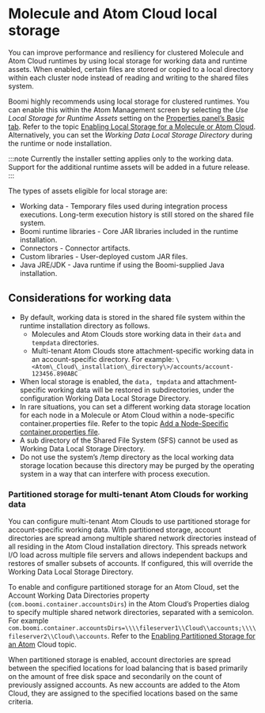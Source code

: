 # Molecule and Atom Cloud local storage 

<head>
  <meta name="guidename" content="Integration"/>
  <meta name="context" content="GUID-b18ef1af-1e37-4a33-8712-d600f4e7b29d"/>
</head>


You can improve performance and resiliency for clustered Molecule and Atom Cloud runtimes by using local storage for working data and runtime assets. When enabled, certain files are stored or copied to a local directory within each cluster node instead of reading and writing to the shared files system. 

Boomi highly recommends using local storage for clustered runtimes. You can enable  this within the Atom Management screen by selecting the *Use Local Storage for Runtime Assets* setting on the [Properties panel’s Basic tab](../Integration%20management/r-atm-Properties_panel_Basic_tab_8eb9b9cf-e371-44ba-897f-4232ce22f122.md). Refer to the topic [Enabling Local Storage for a Molecule or Atom Cloud](../Integration%20management/t-atm-Enabling_local_storage_for_a_Molecule_or_Atom_Cloud_8861cfb6-79fa-46bc-a957-a4a3cfa45d5f.md). Alternatively, you can set the *Working Data Local Storage Directory* during the runtime or node installation. 

:::note
Currently the installer setting applies only to the working data. Support for the additional runtime assets will be added in a future release.
:::

The types of assets eligible for local storage are:

- Working data - Temporary files used during integration process executions. Long-term execution history is still stored on the shared file system.
- Boomi runtime libraries - Core JAR libraries included in the runtime installation.
- Connectors - Connector artifacts.
- Custom libraries - User-deployed custom JAR files.
- Java JRE/JDK - Java runtime if using the Boomi-supplied Java installation.

## Considerations for working data 

- By default, working data is stored in the shared file system within the runtime installation directory as follows.
  - Molecules and Atom Clouds store working data in their `data` and `tempdata` directories.
  - Multi-tenant Atom Clouds store attachment-specific working data in an account-specific directory. For example: `\<Atom\_Cloud\_installation\_directory\>/accounts/account-123456.890ABC`
- When local storage is enabled, the `data, tmpdata` and attachment-specific working data will be restored in subdirectories, under the configuration Working Data Local Storage Directory.
- In rare situations, you can set a different working data storage location for each node in a Molecule or Atom Cloud within a node-specific container.properties file. Refer to the topic [Add a Node-Specific container.properties file](../Integration%20management/t-atm-Adding_node-specific_container_properties_file_87133ce8-ed21-463b-a7ed-01c3b81a5d0f.md).
- A sub directory of the Shared File System (SFS) cannot be used as Working Data Local Storage Directory. 
- Do not use the system’s /temp directory as the local working data storage location because this directory may be purged by the operating system in a way that can interfere with process execution. 


<!--## Local storage for Molecules and Atom Clouds 

Configuring Molecules and Atom Clouds to use local storage for working data reduces unnecessary network traffic to the shared working data storage. 

The installers provide an option to select local directories for storing working data and temporary data when you install the Molecule or Atom Cloud node. Boomi recommend that you select local directories. If you select local directories, be sure that these directories exist before you run the installer. The installer does not create the directories for you.

If you did not select a local directory for working data when you ran the installer, you can set the directory later. To enable and configure local working data storage for a Molecule or Atom Cloud, set the Working Data Local Storage Directory property \(`com.boomi.container.localDir`\) in the Molecule or Atom Cloud’s Properties dialog. For example, set the Working Data Local Storage Directory property to `=C://Boomi//local` \(for Windows\) or to `=/opt/Boomi/local` \(for Linux\). Refer to the topic [ Enabling Local Storage for a Molecule or Atom Cloud](../Integration%20management/t-atm-Enabling_local_storage_for_a_Molecule_or_Atom_Cloud_8861cfb6-79fa-46bc-a957-a4a3cfa45d5f.md).

Boomi strongly recommends storing runtime assets in the local directory. You can do this by selecting the *Use Local Storage for Runtime Assets* setting on the Properties panel's Basic tab.

To set a different working data storage location for each node in a Molecule or Atom Cloud, specify them in node-specific container.properties files. Refer to the topic [Add a Node-Specific container.properties file](../Integration%20management/t-atm-Adding_node-specific_container_properties_file_87133ce8-ed21-463b-a7ed-01c3b81a5d0f.md).

:::note

Boomi recommends *not using* the system’s /temp directory as the local working data storage location because this directory may be cleaned out in a way that would interfere with process execution.

:::
-->
### Partitioned storage for multi-tenant Atom Clouds for working data  

You can configure multi-tenant Atom Clouds to use partitioned storage for account-specific working data. With partitioned storage, account directories are spread among multiple shared network directories instead of all residing in the Atom Cloud installation directory. This spreads network I/O load across multiple file servers and allows independent backups and restores of smaller subsets of accounts. If configured, this will override the Working Data Local Storage Directory.

To enable and configure partitioned storage for an Atom Cloud, set the Account Working Data Directories property \(`com.boomi.container.accountsDirs`\) in the Atom Cloud’s Properties dialog to specify multiple shared network directories, separated with a semicolon. For example `com.boomi.container.accountsDirs=\\\\fileserver1\\Cloud\\accounts;\\\\fileserver2\\Cloud\\accounts`. Refer to the [Enabling Partitioned Storage for an Atom](../Integration%20management/t-atm-Enabling_partitioned_storage_for_an_Atom_Cloud_97e78d1c-3823-4bb1-9277-6225005e15cd.md) Cloud topic.

When partitioned storage is enabled, account directories are spread between the specified locations for load balancing that is based primarily on the amount of free disk space and secondarily on the count of previously assigned accounts. As new accounts are added to the Atom Cloud, they are assigned to the specified locations based on the same criteria.
